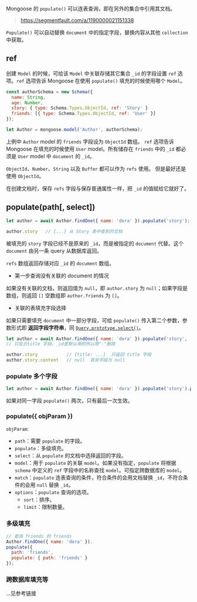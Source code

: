 Mongoose 的 `populate()` 可以连表查询，即在另外的集合中引用其文档。

> https://segmentfault.com/a/1190000021151338

`Populate()` 可以自动替换 `document` 中的指定字段，替换内容从其他 `collection` 中获取。

## ref

创建 `Model` 的时候，可给该 `Model` 中关联存储其它集合 `_id` 的字段设置 `ref` 选项。`ref` 选项告诉 Mongoose 在使用 `populate()` 填充的时候使用哪个 `Model`。

```js
const authorSchema = new Schema({
  name: String,
  age: Number,
  story: { type: Schema.Types.ObjectId, ref: 'Story' }
  friends: [{ type: Schema.Types.ObjectId, ref: 'User' }]
});

let Author = mongoose.model('Author', authorSchema);
```

上例中 `Author` model 的 `friends` 字段设为 `ObjectId` 数组。 `ref` 选项告诉 Mongoose 在填充的时候使用 `User` model。所有储存在 `friends` 中的 `_id` 都必须是 `User` model 中 `document` 的 `_id`。



`ObjectId`、`Number`、`String` 以及 `Buffer` 都可以作为 `refs` 使用。 但是最好还是使用 `ObjectId`。

在创建文档时，保存 `refs` 字段与保存普通属性一样，把 `_id` 的值赋给它就好了。



## populate(path[, select])

```js
let author = await Author.findOne({ name: 'dora' }).populate('story');

author.story   // {...} 从 Story 表中查到的文档
```

被填充的 `story` 字段已经不是原来的 `_id`，而是被指定的 `document` 代替。这个 `document` 由另一条 query 从数据库返回。

`refs` 数组返回存储对应 `_id` 的 `document` 数组。



- 第一步查询没有关联的 document 的情况

如果没有关联的文档，则返回值为 `null`，即 `author.story` 为 `null`；如果字段是数组，则返回 `[]` 空数组即 `author.friends` 为 `[]`。

- 关联的表填充字段选择

如果只需要填充 `document` 中一部分字段，可给 `populate()` 传入第二个参数，参数形式即 **返回字段字符串**，同 [`Query.prototype.select()`](https://link.segmentfault.com/?enc=zFxMdZGad1wvORkM4Ux6Qg%3D%3D.1bnSFV366xtdXI34zdVq1t4hDGRd8oXkof5s7VBr1KZAlfsXBlTbkffUHhoS7eqBWj%2Bm2XgEY4TLeMVUxZs49g%3D%3D)。

```javascript
let author = await Author.findOne({ name: 'dora' }).populate('story', 'title -_id');
// 只显示title 字段，_id是默认带的所以用"-"删除

author.story           // {title: ...}  只返回 title 字段
author.story.content   // null  其余字段为 null
```

### populate 多个字段

```javascript
let author = await Author.findOne({ name: 'dora' }).populate('story').populate('friends');
```

如果对同一字段 `populate()` 两次，只有最后一次生效。



### populate({ objParam })

`objParam`:

- `path`：需要 `populate` 的字段。
- `populate`：多级填充。
- `select`：从 `populate` 的文档中选择返回的字段。
- `model`：用于 `populate` 的关联 `model`。如果没有指定，`populate` 将根据 `schema` 中定义的 `ref` 字段中的名称查找 `model`。可指定跨数据库的 `model`。
- `match`：`populate` 连表查询的条件，符合条件的会用文档替换 `_id`，不符合条件的会用 `null` 替换 `_id`。
- `options`：`populate` 查询的选项。
  - `sort`：排序。
  - `limit`：限制数量。

### 多级填充

```javascript
// 查询 friends 的 friends
Author.findOne({ name: 'dora' }).
populate({
  path: 'friends',
  populate: { path: 'friends' }
});
```

###  跨数据库填充等

...见参考链接